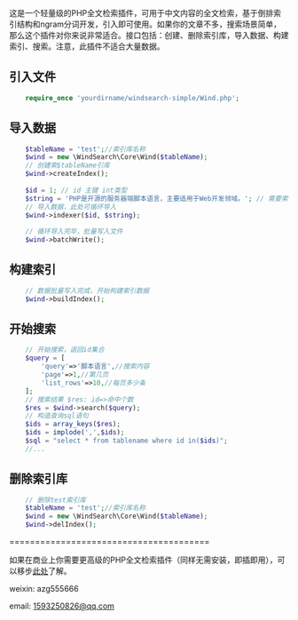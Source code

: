 这是一个轻量级的PHP全文检索插件，可用于中文内容的全文检索，基于倒排索引结构和ngram分词开发，引入即可使用。如果你的文章不多，搜索场景简单，那么这个插件对你来说非常适合。接口包括：创建、删除索引库，导入数据、构建索引、搜索。注意，此插件不适合大量数据。


## 引入文件
```php
    require_once 'yourdirname/windsearch-simple/Wind.php';
```


## 导入数据
```php
    $tableName = 'test';//索引库名称
    $wind = new \WindSearch\Core\Wind($tableName);
    // 创建索$tableName引库
    $wind->createIndex();
    
    $id = 1; // id 主键 int类型
    $string = 'PHP是开源的服务器端脚本语言，主要适用于Web开发领域。'; // 需要索引的内容
    // 导入数据，此处可循环导入
    $wind->indexer($id, $string);
    
    // 循环导入完毕，批量写入文件
    $wind->batchWrite();
```


## 构建索引
```php
    // 数据批量写入完成，开始构建索引数据
    $wind->buildIndex();
```


## 开始搜索
```php
    // 开始搜索，返回id集合
    $query = [
        'query'=>'脚本语言',//搜索内容
        'page'=>1,//第几页
        'list_rows'=>10,//每页多少条
    ];
    // 搜索结果 $res: id=>命中个数
    $res = $wind->search($query);
    // 构造查询sql语句
    $ids = array_keys($res);
    $ids = implode(',',$ids);
    $sql = "select * from tablename where id in($ids)";
    //...
```


## 删除索引库
```php
    // 删除test索引库
    $tableName = 'test';//索引库名称
    $wind = new \WindSearch\Core\Wind($tableName);
    $wind->delIndex();
```


=======================================

如果在商业上你需要更高级的PHP全文检索插件（同样无需安装，即插即用），可以移步[此处](https://rock365.github.io/)了解。

weixin: azg555666

email: 1593250826@qq.com

